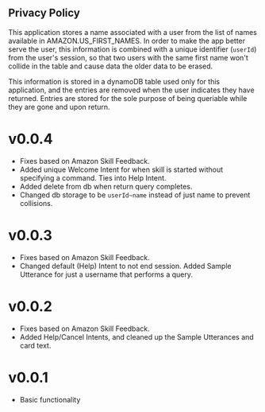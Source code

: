 ## Privacy Policy

This application stores a name associated with a user from the list of names available in AMAZON.US_FIRST_NAMES. In order to make the app better serve the user, this information is combined with a unique identifier (`userId`) from the user's session, so that two users with the same first name won't collide in the table and cause data the older data to be erased.

This information is stored in a dynamoDB table used only for this application, and the entries are removed when the user indicates they have returned. Entries are stored for the sole purpose of being queriable  while they are gone and upon return.

# v0.0.4

* Fixes based on Amazon Skill Feedback.
* Added unique Welcome Intent for when skill is started without specifying a command. Ties into Help Intent.
* Added delete from db when return query completes.
* Changed db storage to be `userId~name` instead of just name to prevent collisions.

# v0.0.3

* Fixes based on Amazon Skill Feedback.
* Changed default (Help) Intent to not end session. Added Sample Utterance for just a username that performs a query.

# v0.0.2

* Fixes based on Amazon Skill Feedback.
* Added Help/Cancel Intents, and cleaned up the Sample Utterances and card text.

# v0.0.1

* Basic functionality
